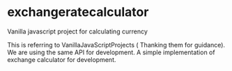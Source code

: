 # exchangeratecalculator
Vanilla javascript project for calculating currency  

This is referring to VanillaJavaScriptProjects ( Thanking them for guidance).
We are using the same API for development.
A simple implementation of exchange calculator for development.
